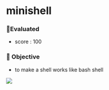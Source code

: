 # minishell

### :mag_right:Evaluated
+ score : 100
### :mag_right: Objective
- to make a shell works like bash shell

![](./minishell.gif)
